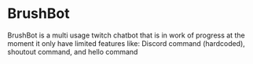 # BrushBot
 BrushBot is a multi usage twitch chatbot that is in work of progress at the moment it only have limited features like: Discord command (hardcoded), shoutout command, and hello command
